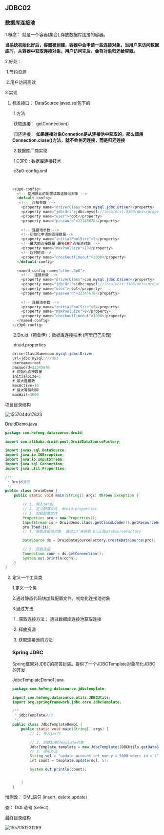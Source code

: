 ## JDBC02

### 数据库连接池

1.概念： 就是一个容器(集合),存放数据库连接的容器。

**当系统初始化好后，容器被创建，容器中会申请一些连接对象，当用户来访问数据库时，从容器中获取连接对象，用户访问完后，会将对象归还给容器。**

2.好处：

​	1.节约资源

​	2.用户访问高效

3.实现

 1. 标准接口： DataSource  javax.sql包下的

    ​	1.方法

    ​		获取连接： getConnection()

    ​		归还连接： **如果连接对象Connetion是从连接池中获取的，那么调用Connection.close()方法，就不会关闭连接，而是归还连接**

    

    ​     2.数据库厂商实现

    ​		1.C3P0 : 数据库连接技术

    ​			c3p0-config.xml

    ​	

    ```java
    <c3p0-config>
      <!-- 使用默认的配置读取连接池对象 -->
      <default-config>
       <!--  连接参数 -->
        <property name="driverClass">com.mysql.jdbc.Driver</property>
        <property name="jdbcUrl">jdbc:mysql://localhost:3306/db4</property>
        <property name="user">root</property>
        <property name="password">12345678</property>
        
        <!-- 连接池参数 -->
        <!--初始化申请的连接数量-->
        <property name="initialPoolSize">5</property>
        <!--最大的连接数量 最多10个连接池对象 -->
        <property name="maxPoolSize">10</property>
        <!--超时时间-->
        <property name="checkoutTimeout">3000</property>
      </default-config>
    
      <named-config name="otherc3p0"> 
        <!--  连接参数 -->
        <property name="driverClass">com.mysql.jdbc.Driver</property>
        <property name="jdbcUrl">jdbc:mysql://localhost:3306/db3</property>
        <property name="user">root</property>
        <property name="password">12345678</property>
        
        <!-- 连接池参数 -->
        <property name="initialPoolSize">5</property>
        <property name="maxPoolSize">8</property>
        <property name="checkoutTimeout">1000</property>
      </named-config>
    </c3p0-config>
    ```

    ​		2.Druid（德鲁伊）：数据库连接技术 (阿里巴巴实现)

    ​			druid.properties

    ```java
    driverClassName=com.mysql.jdbc.Driver
    url=jdbc:mysql:///db3
    username=root
    password=12345678
    # 初始化连接数量
    initialSize=5
    # 最大连接数
    maxActive=10
    # 最大等待时间
    maxWait=3000
    ```

项目目录结构

![1557044617823](C:\Users\michaelhee\AppData\Roaming\Typora\typora-user-images\1557044617823.png)

DruidDemo.java

```java
package com.hefeng.datasource.druid;

import com.alibaba.druid.pool.DruidDataSourceFactory;

import javax.sql.DataSource;
import java.io.IOException;
import java.io.InputStream;
import java.sql.Connection;
import java.util.Properties;

/**
 * Druid演示
 */
public class DruidDemo {
    public static void main(String[] args) throws Exception {

        // 1. 导入jar包
        // 2. 定义配置文件  druid.properties
        // 3. 加载配置文件
        Properties pro = new Properties();
        InputStream is = DruidDemo.class.getClassLoader().getResourceAsStream("druid.properties");
        pro.load(is);
        // 4. 获取连接池对象  通过工厂来获取 DruidDataSourceFactory

        DataSource ds = DruidDataSourceFactory.createDataSource(pro);

        // 5. 获取连接
        Connection conn = ds.getConnection();
        System.out.println(conn);
    }
}
```

2. 定义一个工具类

      1.定义一个类

      2.通过静态代码块加载配置文件，初始化连接池对象

      3.通过方法

   ​     	1 .   获取连接方法： 通过数据库连接池获取连接

   ​         2.   释放资源

   ​         3.  获取连接池的方法

   >
   >
   >
   >
   >

   

   

   ### Spring JDBC

   Spring框架对JDBC的简答封装。提供了一个JDBCTemplate对象简化JDBC的开发

   JdbcTemplateDemo1.java

   ```java
   package com.hefeng.datasource.jdbctemplate;
   
   import com.hefeng.datasource.utils.JDBCUtils;
   import org.springframework.jdbc.core.JdbcTemplate;
   
   /**
    * jdbcTemplate入门
    */
   public class JdbcTemplateDemo1 {
       public static void main(String[] args) {
           // 1. 导入jar包
   
           // 2. 创建JDBCTemplate对象
           JdbcTemplate template = new JdbcTemplate(JDBCUtils.getDataSource());
           // 3. 调用方法
           String sql = "update account set money = 5000 where id = ?";
           int count = template.update(sql, 5);
   
           System.out.println(count);
   
   
       }
   }
   ```

   

   

   

增删改： DML语句 (insert, delete,update)

查： DQL语句 (select)



最终目录结构

![1557051231289](C:\Users\michaelhee\AppData\Roaming\Typora\typora-user-images\1557051231289.png)
